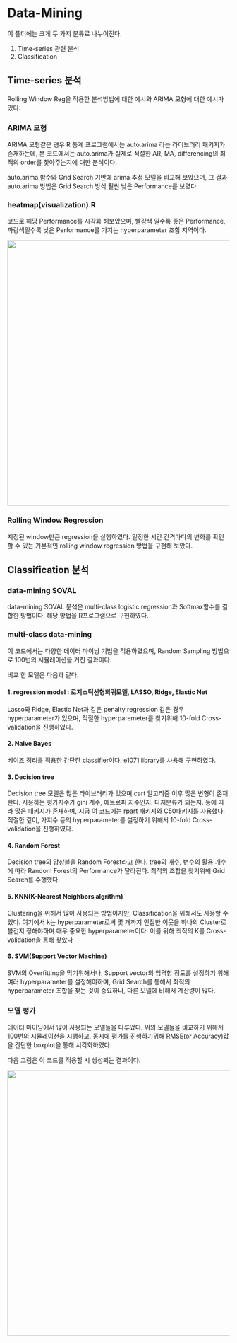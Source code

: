 # Data-Mining
이 폴더에는 크게 두 가지 분류로 나누어진다.
1. Time-series 관련 분석
2. Classification


## Time-series 분석
Rolling Window Reg을 적용한 분석방법에 대한 예시와
ARIMA 모형에 대한 예시가 있다.

### ARIMA 모형
ARIMA 모형같은 경우 R 통계 프로그램에서는 auto.arima 라는 라이브러리 패키지가 존재하는데, 본 코드에서는 auto.arima가 실제로 적절한 AR, MA, differencing의 최적의 order를 찾아주는지에 대한 분석이다.

auto.arima 함수와 Grid Search 기반에 arima 추정 모델을 비교해 보았으며, 그 결과 auto.arima 방법은 Grid Search 방식 훨씬 낮은 Performance를 보였다.

### heatmap(visualization).R 
코드로 해당 Performance를 시각화 해보았으며, 빨강색 일수록 좋은 Performance, 파랑색일수록 낮은 Performance를 가지는 hyperparameter 조합 지역이다. 

<p align="center">
<img height="600" src="https://raw.githubusercontent.com/MAKU315/practice-github/master/heatmap.PNG" />
</p>

### Rolling Window Regression

지정된 window만큼 regression을 실행하였다.
일정한 시간 간격마다의 변화를 확인할 수 있는 기본적인 rolling window regression 방법을 구현해 보았다. 



## Classification 분석

### data-mining SOVAL
data-mining SOVAL 분석은 multi-class logistic regression과 Softmax함수를 결합한 방법이다. 해당 방법을 R프로그램으로 구현하였다.

### multi-class data-mining
이 코드에서는 다양한 데이터 마이닝 기법을 적용하였으며, Random Sampling 방법으로 100번의 시뮬레이션을 거친 결과이다.

비교 한 모델은 다음과 같다.
#### 1. regression model : 로지스틱선형회귀모델, LASSO, Ridge, Elastic Net

Lasso와 Ridge, Elastic Net과 같은 penalty regression 같은 경우 hyperparameter가 있으며, 적절한 hyperparemeter를 찾기위해 10-fold Cross-validation을 진행하였다.

#### 2. Naive Bayes

베이즈 정리를 적용한 간단한 classifier이다. e1071 library를 사용해 구현하였다.

#### 3. Decision tree 

Decision tree 모델은 많은 라이브러리가 있으며 cart 알고리즘 이후 많은 변형이 존재한다. 사용하는 평가지수가 gini 계수, 에트로피 지수인지. 다지분류가 되는지. 등에 따라 많은 패키지가 존재하며, 지금 여 코드에는 rpart 패키지와 C50패키지를 사용했다. 적절한 깊이, 가지수 등의 hyperparameter를 설정하기 위해서 10-fold Cross-validation을 진행하였다.
 
#### 4. Random Forest

Decision tree의 앙상블을 Random Forest라고 한다.
tree의 개수, 변수의 활용 개수에 따라 Random Forest의 Performance가 달라진다.
최적의 조합을 찾기위해 Grid Search를 수행했다.


#### 5. KNN(K-Nearest Neighbors algrithm)

Clustering을 위해서 많이 사용되는 방법이지만, Classification을 위해서도 사용할 수 있다. 여기에서 k는 hyperparameter로써 몇 개까지 인접한 이웃을 하나의 Cluster로 볼건지 정해야하며 매우 중요한  hyperparameter이다. 이를 위해 최적의 K를 Cross-validation을 통해 찾았다

#### 6. SVM(Support Vector Machine)

SVM의 Overfitting을 막기위해서나, Support vector의 엄격함 정도를 설정하기 위해 여러 hyperparameter를 설정해야하며, Grid Search를 통해서 최적의 hyperparameter 조합을 찾는 것이 중요하나, 다른 모델에 비해서 계산량이 많다. 


### 모델 평가
데이터 마이닝에서 많이 사용되는 모델들을 다루었다. 
위의 모델들을 비교하기 위해서  100번의 시뮬레이션을 시행하고, 동시에 평가를 진행하기위해 RMSE(or Accuracy)값을 간단한 boxplot을 통해 시각화하였다.

다음 그림은 이 코드를 적용할 시 생성되는 결과이다.

<p align="center">
<img height="600" src="https://raw.githubusercontent.com/MAKU315/practice-github/master/boxplot.PNG" />
</p>
